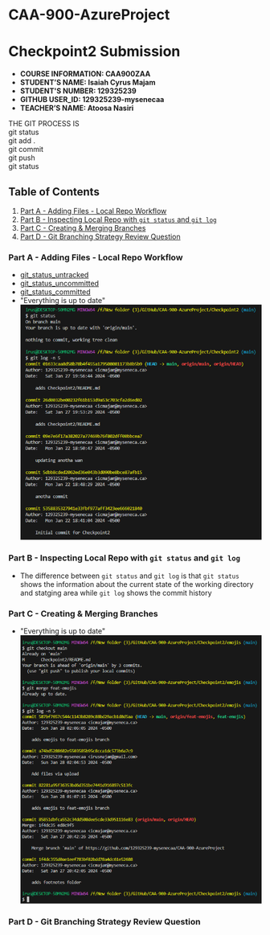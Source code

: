 # CAA-900-AzureProject


# Checkpoint2 Submission

- **COURSE INFORMATION: CAA900ZAA**
- **STUDENT’S NAME: Isaiah Cyrus Majam**
- **STUDENT'S NUMBER: 129325239**
- **GITHUB USER_ID: 129325239-mysenecaa**
- **TEACHER’S NAME: Atoosa Nasiri**

THE GIT PROCESS IS 
<br />
git status <br />
git add . <br />
git commit <br />
git push <br />
git status <br />

## Table of Contents
1. [Part A - Adding Files - Local Repo Workflow](#Part-A---Adding-Files---Local-Repo-Workflow)
2. [Part B - Inspecting Local Repo with `git status` and `git log`](#Part-B---Inspecting-Local-Repo-with-`git-status`-and-`git-log`)
3. [Part C - Creating & Merging Branches](#Part-C---Creating-&-Merging-Branches)
4. [Part D - Git Branching Strategy Review Question](#Part-D---Git-Branching-Strategy-Review-Question)



### Part A - Adding Files - Local Repo Workflow

- [git_status_untracked](https://github.com/129325239-mysenecaa/CAA-900-AzureProject/blob/main/Checkpoint2/git_status_untracked.txt)
- [git_status_uncommitted](https://github.com/129325239-mysenecaa/CAA-900-AzureProject/blob/main/Checkpoint2/git_status_uncommitted.txt)
- [git_status_committed](https://github.com/129325239-mysenecaa/CAA-900-AzureProject/blob/main/Checkpoint2/git_status_committed.txt)
- "Everything is up to date"
![image3](Checkpoint2PartA.png)


### Part B - Inspecting Local Repo with `git status` and `git log`
- The difference between `git status` and `git log` is that `git status` shows the information about the current state of the working directory and statging area while `git log` shows the commit history

### Part C - Creating & Merging Branches
- "Everything is up to date"
![image3](Checkpoint2PartC.png)


### Part D - Git Branching Strategy Review Question